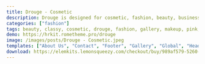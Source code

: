 ```yaml
---
title: Drouge - Cosmetic
description: Drouge is designed for cosmetic, fashion, beauty, businesses or any type of person or business who wants to showcase their work, services and professional way.
categories: ["fashion"]
tags: beauty, classy, cosmetic, drouge, fashion, gallery, makeup, pink, portfolio, product, shop, women
demo: https://hrkit.rometheme.pro/drouge
image: /images/posts/Drouge - Cosmetic.jpeg
templates: ["About Us", "Contact", "Footer", "Gallery", "Global", "Header", "Homepage 1", "Homepage 2", "Homepage 3", "Our Product", "Pricing", "Service", "Testimonial"]
download: https://elemkits.lemonsqueezy.com/checkout/buy/989af579-5260-4e55-8a18-f987c80e80f3
---
```

